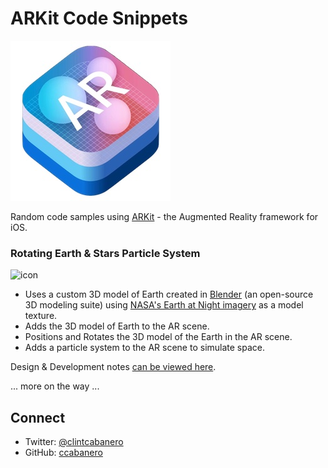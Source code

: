 # ARKit Code Snippets

![logo](ARKit.jpg)

Random code samples using [ARKit](https://developer.apple.com/arkit/) - the Augmented Reality framework for iOS.

### Rotating Earth & Stars Particle System

![icon](Snippets/RotatingEarth/screenshots/RotatingEarthExample.gif)

* Uses a custom 3D model of Earth created in [Blender](https://www.blender.org) (an open-source 3D modeling suite) using [NASA's Earth at Night imagery](https://www.nasa.gov/topics/earth/earthday/gall_earth_night.html) as a model texture.
* Adds the 3D model of Earth to the AR scene.
* Positions and Rotates the 3D model of the Earth in the AR scene.
* Adds a particle system to the AR scene to simulate space.

Design & Development notes [can be viewed here](Snippets/RotatingEarth/README.md).

... more on the way ...

<!-- 

### Touching Virtual Objects in an AR Scene
* Uses touch gesture to interact wiht 3D object.
* When touch intesects 3D object, a particle system is added to the scene.

### Touch Fire

* Gets location of touch gesture.
* Translate the screen space to 'world space'.
* Spawns a fire particle system at the touched location.

### Menu UI of Virtual Objects

* Creates a menu UI on top of the AR scene.
* When user chooses a menu item of a 3D object, it is added to the AR scene origin.

--> 

## Connect

* Twitter: [@clintcabanero](http://twitter.com/clintcabanero)
* GitHub: [ccabanero](http:///github.com/ccabanero)